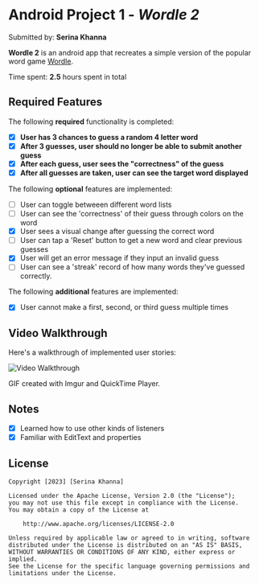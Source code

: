 # Android Project 1 - *Wordle 2*

Submitted by: **Serina Khanna**

**Wordle 2** is an android app that recreates a simple version of the popular word game [Wordle](https://www.nytimes.com/games/wordle/index.html). 

Time spent: **2.5** hours spent in total

## Required Features

The following **required** functionality is completed:

- [x] **User has 3 chances to guess a random 4 letter word**
- [x] **After 3 guesses, user should no longer be able to submit another guess**
- [x] **After each guess, user sees the "correctness" of the guess**
- [x] **After all guesses are taken, user can see the target word displayed**

The following **optional** features are implemented:

- [ ] User can toggle betweeen different word lists
- [ ] User can see the 'correctness' of their guess through colors on the word 
- [x] User sees a visual change after guessing the correct word
- [ ] User can tap a 'Reset' button to get a new word and clear previous guesses
- [x] User will get an error message if they input an invalid guess
- [ ] User can see a 'streak' record of how many words they've guessed correctly.

The following **additional** features are implemented:

* [x] User cannot make a first, second, or third guess multiple times

## Video Walkthrough

Here's a walkthrough of implemented user stories:

<img src='https://i.imgur.com/TOlditl.gif' title='Video Walkthrough' width='' alt='Video Walkthrough' />

<!-- Replace this with whatever GIF tool you used! -->
GIF created with Imgur and QuickTime Player.
<!-- Recommended tools:
[Kap](https://getkap.co/) for macOS
[ScreenToGif](https://www.screentogif.com/) for Windows
[peek](https://github.com/phw/peek) for Linux. -->

## Notes

- [x] Learned how to use other kinds of listeners
- [x] Familiar with EditText and properties

## License

    Copyright [2023] [Serina Khanna]

    Licensed under the Apache License, Version 2.0 (the "License");
    you may not use this file except in compliance with the License.
    You may obtain a copy of the License at

        http://www.apache.org/licenses/LICENSE-2.0

    Unless required by applicable law or agreed to in writing, software
    distributed under the License is distributed on an "AS IS" BASIS,
    WITHOUT WARRANTIES OR CONDITIONS OF ANY KIND, either express or implied.
    See the License for the specific language governing permissions and
    limitations under the License.
